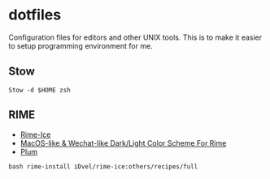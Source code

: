 # dotfiles

Configuration files for editors and other UNIX tools. This is to make it easier to setup programming environment for me.

## Stow

`Stow -d $HOME zsh`

## RIME

- [Rime-Ice](https://github.com/iDvel/rime-ice)
- [MacOS-like & Wechat-like Dark/Light Color Scheme For Rime](https://gist.github.com/lewangdev/f8ebbba24f464e915fb7d36857fcbbe5)
- [Plum](https://github.com/rime/plum)

`bash rime-install iDvel/rime-ice:others/recipes/full`
